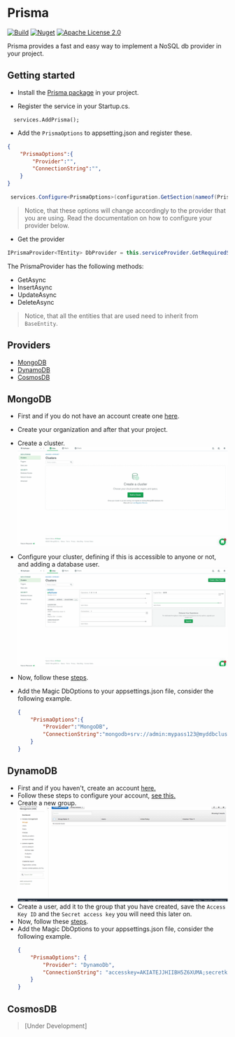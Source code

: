 # Prisma
[![Build](https://github.com/p-brito/prisma/workflows/build%20and%20test/badge.svg)](https://github.com/p-brito/prisma/actions/workflows/build.yml?query=workflow%3A%22build+-+and+-+test%22)
[![Nuget](https://img.shields.io/nuget/v/Prisma)](https://www.nuget.org/packages/prisma/)
[![Apache License 2.0](https://img.shields.io/badge/License-MIT-blue.svg)](https://github.com/p-brito/Prisma/blob/main/license)

Prisma provides a fast and easy way to implement a NoSQL db provider in your project.

## Getting started

- Install the [Prisma package](https://www.nuget.org/packages/Prisma/) in your project.

- Register the service in your Startup.cs.

```cshsarp
  services.AddPrisma();
```

- Add the `PrismaOptions` to appsetting.json and register these.

```json
{
    "PrismaOptions":{
        "Provider":"",
        "ConnectionString":"",
    }
}
```
```csharp
 services.Configure<PrismaOptions>(configuration.GetSection(nameof(PrismaOptions)));
```

> Notice, that these options will change accordingly to the provider that you are using. Read the documentation on how to configure your provider below.

- Get the provider

```csharp
IPrismaProvider<TEntity> DbProvider = this.serviceProvider.GetRequiredService<IPrismaProvider<TEntity>>();
```

The PrismaProvider has the following methods:
- GetAsync
- InsertAsync
- UpdateAsync
- DeleteAsync

> Notice, that all the entities that are used need to inherit from `BaseEntity`.

## Providers
* [MongoDB](#MongoDB)
* [DynamoDB](#DynamoDB)
* [CosmosDB](#CosmosDB)


## MongoDB

- First and if you do not have an account create one [here](https://www.mongodb.com/cloud/atlas/signup).

- Create your organization and after that your project.

- Create a cluster.
![Create a cluster](assets/mongodb_createCluster.gif)

- Configure your cluster, defining if this is accessible to anyone or not, and adding a database user.
![Configure a cluster](assets/mongodb_configureCluster.gif)

- Now, follow these [steps](#Getting-started).

- Add the Magic DbOptions to your appsettings.json file, consider the following example.
    ```json
    {
        "PrismaOptions":{
            "Provider":"MongoDB",
            "ConnectionString":"mongodb+srv://admin:mypass123@myddbcluster.c900q.mongodb.net/MyDatabaseName?retryWrites=true&w=majority"
        }
    }
    ```

## DynamoDB
- First and if you haven't, create an account [here.](https://aws.amazon.com/free)
- Follow these steps to configure your account, [see this.](https://docs.aws.amazon.com/amazondynamodb/latest/developerguide/SettingUp.DynamoWebService.html#SettingUp.DynamoWebService.GetCredentials)
- Create a new group.
![Create a group](assets/aws_create_group.gif)
- Create a user, add it to the group that you have created, save the `Access Key ID` and the `Secret access key` you will need this later on.
- Now, follow these [steps](#Getting-started).
- Add the Magic DbOptions to your appsettings.json file, consider the following example.
    ```json
    {
        "PrismaOptions": {
            "Provider": "DynamoDb",
            "ConnectionString": "accesskey=AKIATEJJHIIBH5Z6XUMA;secretkey=9VB7jBKQvdyNrVX5d2t+cD4UTwnW4Nc2f98vigHa;region=eu-west-1"
        }
    }
    ```
## CosmosDB
> [Under Development]
